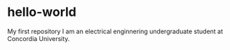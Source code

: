 # hello-world
My first repository
I am an electrical enginnering undergraduate student at Concordia University. 
